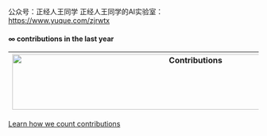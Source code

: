 公众号：正经人王同学
正经人王同学的AI实验室：https://www.yuque.com/zjrwtx
#### ∞ contributions in the last year

| <img src="https://raw.githubusercontent.com/zjrwtx/zjrwtx/master/contributions.gif" alt="Contributions" width="722px" height="112px" /> |
| ------------------------------------------------------------------------------------------------------------------------------------------- |


[Learn how we count contributions](https://nilfalse.com/)
